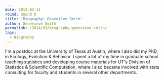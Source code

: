 ```yaml
---
date: 2014-03-31
round: Round 9
title: 'Biography: Geneviève Smith'
author: Genevieve Smith
permalink: /2014/03/biography-genevieve-smith/
tags:
  - Biography
---
```

I'm a postdoc at the University of Texas at Austin, where I also did my PhD, in Ecology, Evolution & Behavior. I spent a lot of my time in graduate school teaching statistics and developing course materials for UT's Division of Statistics & Scientific Computation, where I also became involved with stats consulting for faculty and students in several other departments.
